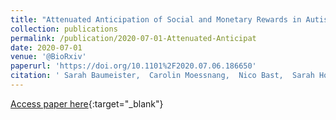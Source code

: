 ```yaml
---
title: "Attenuated Anticipation of Social and Monetary Rewards in Autism Spectrum Disorders"
collection: publications
permalink: /publication/2020-07-01-Attenuated-Anticipat
date: 2020-07-01
venue: '@BioRxiv'
paperurl: 'https://doi.org/10.1101%2F2020.07.06.186650'
citation: ' Sarah Baumeister,  Carolin Moessnang,  Nico Bast,  Sarah Hohmann,  Julian Tillmann,  David Goyard,  Tony Charman,  Sara Ambrosino,  Simon Baron-Cohen,  Christian Beckmann,  Sven Boelte,  Thomas Bourgeron,  Annika Rausch,  Daisy Crawley,  Flavio Dell&apos;Acqua,  Guillaume Dumas,  Sarah Durston,  Christine Ecker,  Dorothea Floris,  Vincent Frouin,  Hannah Hayward,  Rosemary Holt,  Mark Johnson,  Emily Jones,  Meng-Chuan Lai,  Michael Lombardo,  Luke Mason,  Marianne Oldehinkel,  Tony Persico,  Antonia C{\&apos;{a}}ceres,  Thomas Wolfers,  Will Spooren,  Eva Loth,  Declan Murphy,  Jan Buitelaar,  Heike Tost,  Andreas Meyer-Lindenberg,  Tobias Banaschewski,  Daniel and, &quot;Attenuated Anticipation of Social and Monetary Rewards in Autism Spectrum Disorders.&quot; @BioRxiv, 2020.'
---
```

[Access paper here](https://doi.org/10.1101%2F2020.07.06.186650){:target="_blank"}
